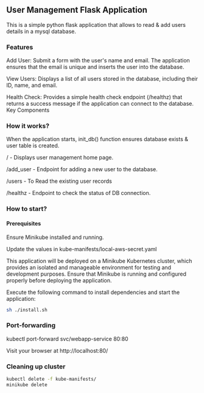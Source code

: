 ## User Management Flask Application

This is a simple python flask application that allows to read & add users details in a mysql database.

### Features

Add User: Submit a form with the user's name and email. The application ensures that the email is unique and inserts the user into the database.

View Users: Displays a list of all users stored in the database, including their ID, name, and email.

Health Check: Provides a simple health check endpoint (/healthz) that returns a success message if the application can connect to the database.
Key Components


### How it works?

When the application starts, init_db() function ensures database exists & user table is created.

/ - Displays user management home page.

/add_user - Endpoint for adding a new user to the database.

/users - To Read the existing user records

/healthz - Endpoint to check the status of DB connection.


### How to start?


#### Prerequisites

Ensure Minikube installed and running.

Update the values in kube-manifests/local-aws-secret.yaml

This application will be deployed on a Minikube Kubernetes cluster, which provides an isolated and manageable environment for testing and development purposes. Ensure that Minikube is running and configured properly before deploying the application.

Execute the following command to install dependencies and start the application:

```sh
sh ./install.sh
```

### Port-forwarding 

kubectl port-forward svc/webapp-service 80:80 

Visit your browser at http://localhost:80/

### Cleaning up cluster

```sh
kubectl delete -f kube-manifests/
minikube delete
```


